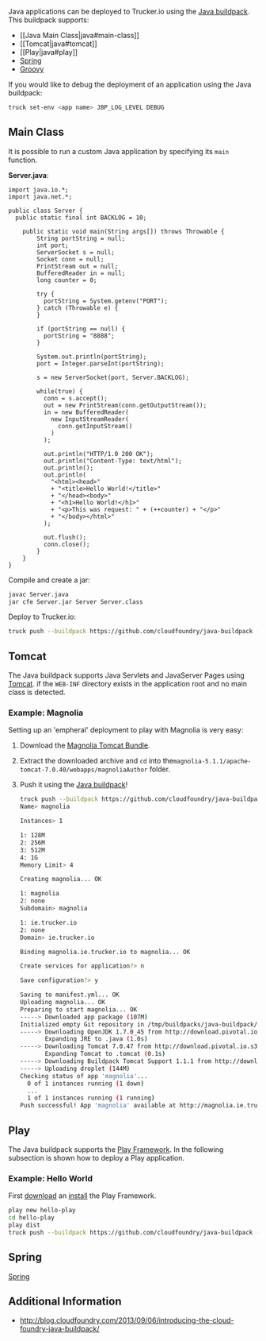 Java applications can be deployed to Trucker.io using the [Java buildpack](https://github.com/cloudfoundry/java-buildpack). This buildpack supports:

  * [[Java Main Class|java#main-class]]
  * [[Tomcat|java#tomcat]]
  * [[Play|java#play]]
  * [Spring](http://spring.io/)
  * [Groovy](http://groovy.codehaus.org/)

If you would like to debug the deployment of an application using the Java buildpack:

```bash
truck set-env <app name> JBP_LOG_LEVEL DEBUG
```

## Main Class

It is possible to run a custom Java application by specifying its `main` function. 

**Server.java**:

```
import java.io.*;
import java.net.*;

public class Server {
  public static final int BACKLOG = 10;

    public static void main(String args[]) throws Throwable {
        String portString = null;
        int port;
        ServerSocket s = null;
        Socket conn = null;
        PrintStream out = null;
        BufferedReader in = null;
        long counter = 0;

        try {
          portString = System.getenv("PORT");
        } catch (Throwable e) {	
        }

        if (portString == null) {
          portString = "8888";
        }

        System.out.println(portString);
        port = Integer.parseInt(portString);
       
        s = new ServerSocket(port, Server.BACKLOG);
          
        while(true) {
          conn = s.accept();
          out = new PrintStream(conn.getOutputStream());
          in = new BufferedReader(
            new InputStreamReader(
              conn.getInputStream()
            )
          );
            
          out.println("HTTP/1.0 200 OK");
          out.println("Content-Type: text/html");
          out.println();
          out.println(
            "<html><head>"
            + "<title>Hello World!</title>"
            + "</head><body>"
            + "<h1>Hello World!</h1>"
            + "<p>This was request: " + (++counter) + "</p>"
            + "</body></html>"
          );
          
          out.flush();
          conn.close();
        }
    }
}
```

Compile and create a jar:

```bash
javac Server.java
jar cfe Server.jar Server Server.class
```

Deploy to Trucker.io:

```bash
truck push --buildpack https://github.com/cloudfoundry/java-buildpack --path Server.jar
```

## Tomcat

The Java buildpack supports Java Servlets and JavaServer Pages using [Tomcat](http://tomcat.apache.org/). if the `WEB-INF` directory exists in the application root and no main class is detected.

### Example: Magnolia

Setting up an 'empheral' deployment to play with Magnolia is very easy:

  1. Download the [Magnolia Tomcat Bundle](http://sourceforge.net/projects/magnolia/files/magnolia/Magnolia%20CE%205.1.1/magnolia-tomcat-bundle-5.1.1-tomcat-bundle.zip/download).
  2. Extract the downloaded archive and `cd` into the`magnolia-5.1.1/apache-tomcat-7.0.40/webapps/magnoliaAuthor` folder.
  3. Push it using the [Java buildpack](https://github.com/cloudfoundry/java-buildpack)!
     
     ```bash
     truck push --buildpack https://github.com/cloudfoundry/java-buildpack
     Name> magnolia
     
     Instances> 1
     
     1: 128M
     2: 256M
     3: 512M
     4: 1G
     Memory Limit> 4
     
     Creating magnolia... OK
     
     1: magnolia
     2: none
     Subdomain> magnolia
     
     1: ie.trucker.io
     2: none
     Domain> ie.trucker.io
     
     Binding magnolia.ie.trucker.io to magnolia... OK
     
     Create services for application?> n
     
     Save configuration?> y
     
     Saving to manifest.yml... OK
     Uploading magnolia... OK
     Preparing to start magnolia... OK
     -----> Downloaded app package (107M)
     Initialized empty Git repository in /tmp/buildpacks/java-buildpack/.git/
     -----> Downloading OpenJDK 1.7.0_45 from http://download.pivotal.io.s3.amazonaws.com/openjdk/lucid/x86_64/openjdk-1.7.0_45.tar.gz (7.0s)
            Expanding JRE to .java (1.0s)
     -----> Downloading Tomcat 7.0.47 from http://download.pivotal.io.s3.amazonaws.com/tomcat/tomcat-7.0.47.tar.gz (3.5s)
            Expanding Tomcat to .tomcat (0.1s)
     -----> Downloading Buildpack Tomcat Support 1.1.1 from http://download.pivotal.io.s3.amazonaws.com/tomcat-buildpack-support/tomcat-buildpack-support-1.1.1.jar (0.0s)
     -----> Uploading droplet (144M)
     Checking status of app 'magnolia'...
       0 of 1 instances running (1 down)
       ...
       1 of 1 instances running (1 running)
     Push successful! App 'magnolia' available at http://magnolia.ie.trucker.io
     ```

## Play

The Java buildpack supports the [Play Framework](http://www.playframework.com/). In the following subsection is shown how to deploy a Play application.

### Example: Hello World

First [download](http://downloads.typesafe.com/play/2.2.1/play-2.2.1.zip) an [install](http://www.playframework.com/documentation/latest/Installing) the Play Framework.

```bash
play new hello-play
cd hello-play
play dist
truck push --buildpack https://github.com/cloudfoundry/java-buildpack --path target/universal/hello-play-1.0-SNAPSHOT.zip
```

## Spring

[Spring](http://spring.io/)

## Additional Information

  * http://blog.cloudfoundry.com/2013/09/06/introducing-the-cloud-foundry-java-buildpack/